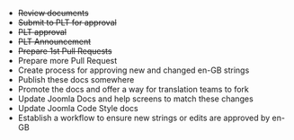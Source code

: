 * ~~Review documents~~  
* ~~Submit to PLT for approval~~  
* ~~PLT approval~~
* ~~PLT Announcement~~
* ~~Prepare 1st Pull Requests~~
* Prepare more Pull Request
* Create process for approving new and changed en-GB strings  
* Publish these docs somewhere  
* Promote the docs and offer a way for translation teams to fork  
* Update Joomla Docs and help screens to match these changes
* Update Joomla Code Style docs
* Establish a workflow to ensure new strings or edits are approved by en-GB

